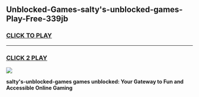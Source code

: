 
## Unblocked-Games-salty's-unblocked-games-Play-Free-339jb
<h3>
<a href="https://premium76.site?title=salty's-unblocked-games&ref=09A">CLICK TO PLAY</a></h3>
<hr>

<h3>
<a href="https://premium76.site?title=salty's-unblocked-games&ref=09A">CLICK 2 PLAY</a>
  
</h3>

<a href="https://premium76.site?title=salty's-unblocked-games&ref=09A"><img src="https://clearcache.store/games.png"></a>


**salty's-unblocked-games games unblocked: Your Gateway to Fun and Accessible Online Gaming**
